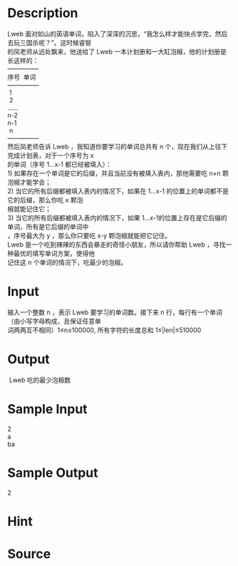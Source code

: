 
# Description

<div class="content"><div>Lweb 面对如山的英语单词，陷入了深深的沉思，“我怎么样才能快点学完，然后去玩三国杀呢？”。这时候睿智</div>
<div>的凤老师从远处飘来，他送给了 Lweb 一本计划册和一大缸泡椒，他的计划册是长这样的：</div>
<div>—————</div>
<div>序号  单词</div>
<div>—————</div>
<div> 1</div>
<div> 2</div>
<div>……</div>
<div>n-2</div>
<div>n-1</div>
<div> n</div>
<div>—————</div>
<div></div>
<div>然后凤老师告诉 Lweb ，我知道你要学习的单词总共有 n 个，现在我们从上往下完成计划表，对于一个序号为 x </div>
<div>的单词（序号 1...x-1 都已经被填入）：</div>
<div>1) 如果存在一个单词是它的后缀，并且当前没有被填入表内，那他需要吃 n×n 颗泡椒才能学会；</div>
<div>2) 当它的所有后缀都被填入表内的情况下，如果在 1...x-1 的位置上的单词都不是它的后缀，那么你吃 x 颗泡</div>
<div>椒就能记住它；</div>
<div>3) 当它的所有后缀都被填入表内的情况下，如果 1...x-1的位置上存在是它后缀的单词，所有是它后缀的单词中</div>
<div>，序号最大为 y ，那么你只要吃 x-y 颗泡椒就能把它记住。</div>
<div>Lweb 是一个吃到辣辣的东西会暴走的奇怪小朋友，所以请你帮助 Lweb ，寻找一种最优的填写单词方案，使得他</div>
<div>记住这 n 个单词的情况下，吃最少的泡椒。</div>
<div></div></div>

# Input

<div class="content"><div>输入一个整数 n ，表示 Lweb 要学习的单词数。接下来 n 行，每行有一个单词（由小写字母构成，且保证任意单</div>
<div>词两两互不相同）1≤n≤100000, 所有字符的长度总和 1≤|len|≤510000</div>
<div></div></div>

# Output

<div class="content"><p> Lweb 吃的最少泡椒数</p>
<div></div></div>

# Sample Input

<div class="content"><span class="sampledata">2 <br/>
a <br/>
ba</span></div>

# Sample Output

<div class="content"><span class="sampledata">2</span></div>

# Hint

<div class="content"><p></p></div>

# Source

<div class="content"><p><a href="problemset.php?search="></a></p></div>

